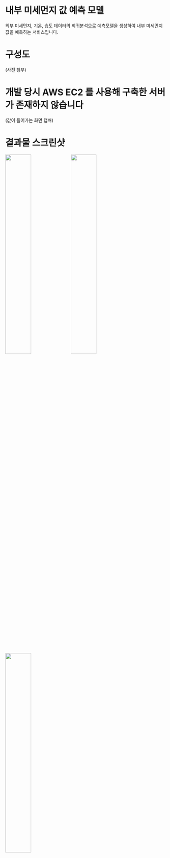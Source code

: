 # 내부 미세먼지 값 예측 모델

외부 미세먼지, 기온, 습도 데이터의 회귀분석으로 예측모델을 생성하여 내부 미세먼지 값을 예측하는 서비스입니다.

# 구성도

(사진 첨부)

# 개발 당시 AWS EC2 를 사용해 구축한 서버가 존재하지 않습니다

(값이 들어가는 화면 캡쳐)

# 결과물 스크린샷


<div>
<img src="https://user-images.githubusercontent.com/50613287/93665828-97705480-fab4-11ea-964f-09786e5937d4.png"  width="40%" height="40%">

<img src="https://user-images.githubusercontent.com/50613287/93665831-99d2ae80-fab4-11ea-8deb-779e79b51e64.png"  width="40%" height="40%">

<img src="https://user-images.githubusercontent.com/50613287/93665833-9b03db80-fab4-11ea-9c0c-9375e608ccdd.png"  width="40%" height="40%">
</div>
